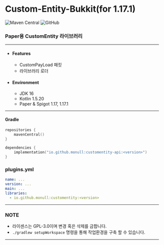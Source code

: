 # Custom-Entity-Bukkit(for 1.17.1)

![Maven Central](https://img.shields.io/maven-central/v/io.github.monull/customentity)
![GitHub](https://img.shields.io/github/license/monull/custom-entity)

### Paper용 CustomEntity 라이브러리

---

* #### Features
  * CustomPayLoad 패킷
  * 라이브러리 로더
* #### Environment
  * JDK 16
  * Kotlin 1.5.20
  * Paper & Spigot 1.17, 1.17.1

---

#### Gradle

```kotlin 
repositories {
    mavenCentral()
}
```

```kotlin
dependencies { 
    implementation("io.github.monull:customentity-api:<version>")
}
```

### plugins.yml

```yaml
name: ...
version: ...
main: ...
libraries:
  - io.github.monull:customentity:<version>
```

---

### NOTE

* 라이센스는 GPL-3.0이며 변경 혹은 삭제를 금합니다.
* `./gradlew setupWorkspace` 명령을 통해 작업환경을 구축 할 수 있습니다.

---